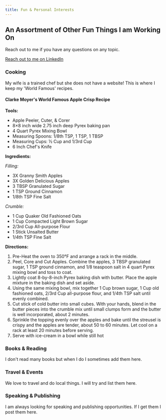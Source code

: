 ```yaml
---
title: Fun & Personal Interests
---
```


## An Assortment of Other Fun Things I am Working On

Reach out to me if you have any questions on any topic.

[Reach out to me on LinkedIn](https://www.linkedin.com/in/clarkemoyer)

### Cooking

My wife is a trained chef but she does not have a website! This is where I keep my 'World Famous' recipes.

#### Clarke Moyer's World Famous Apple Crisp Recipe

**Tools:**
- Apple Peeler, Cuter, & Corer
- 8×8 inch wide 2.75 inch deep Pyrex baking pan
- 4 Quart Pyrex Mixing Bowl
- Measuring Spoons: 1/8th TSP, 1 TSP, 1 TBSP
- Measuring Cups: ½ Cup and 1/3rd Cup
- 6 Inch Chef's Knife

**Ingredients:**

*Filling:*
- 3X Granny Smith Apples
- 3X Golden Delicious Apples
- 3 TBSP Granulated Sugar
- 1 TSP Ground Cinnamon
- 1/8th TSP Fine Salt

*Crumble:*
- 1 Cup Quaker Old Fashioned Oats
- 1 Cup Compacted Light Brown Sugar
- 2/3rd Cup All-purpose Flour
- 1 Stick Unsalted Butter
- 1/4th TSP Fine Salt

**Directions:**
1. Pre-Heat the oven to 350°F and arrange a rack in the middle.
2. Peel, Core and Cut Apples. Combine the apples, 3 TBSP granulated sugar, 1 TSP ground cinnamon, and 1/8 teaspoon salt in 4 quart Pyrex mixing bowl and toss to coat.
3. Lightly coat 8-by-8-inch Pyrex baking dish with butter. Place the apple mixture in the baking dish and set aside.
4. Using the same mixing bowl, mix together 1 Cup brown sugar, 1 Cup old fashioned oats, 2/3rd Cup all-purpose flour, and 1/4th TSP salt until evenly combined.
5. Cut stick of cold butter into small cubes. With your hands, blend in the butter pieces into the crumble mix until small clumps form and the butter is well incorporated, about 2 minutes.
6. Sprinkle the topping evenly over the apples and bake until the streusel is crispy and the apples are tender, about 50 to 60 minutes. Let cool on a rack at least 20 minutes before serving.
7. Serve with ice-cream in a bowl while still hot

### Books & Reading

I don't read many books but when I do I sometimes add them here.

### Travel & Events

We love to travel and do local things. I will try and list them here.

### Speaking & Publishing

I am always looking for speaking and publishing opportunities. If I get them I post them here.